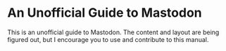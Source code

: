 # An Unofficial Guide to Mastodon

This is an unofficial guide to Mastodon. The content and layout are being figured out, but I encourage you to use and contribute to this manual.

